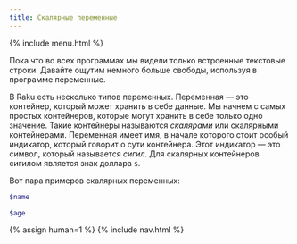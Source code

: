 ```yaml
---
title: Скалярные переменные
---
```


{% include menu.html %}

Пока что во всех программах мы видели только встроенные текстовые
строки. Давайте ощутим немного больше свободы, используя в программе переменные.

В Raku есть несколько типов переменных. Переменная — это контейнер, который
может хранить в себе данные. Мы начнем с самых простых контейнеров, которые
могут хранить в себе только одно значение. Такие контейнеры называются
_скалярами_ или скалярными контейнерами. Переменная имеет имя, в начале которого
стоит особый индикатор, который говорит о сути контейнера. Этот индикатор — это
символ, который называется _сигил_. Для скалярных контейнеров сигилом является
знак доллара `$`.

Вот пара примеров скалярных переменных:

```raku
$name

$age
```

{% assign human=1 %}
{% include nav.html %}
